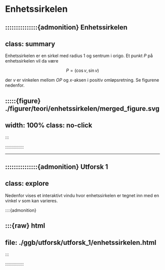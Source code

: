 # Enhetssirkelen

:::::::::::::::{admonition} Enhetssirkelen
---
class: summary
---
Enhetssirkelen er en sirkel med radius $1$ og sentrum i origo. Et punkt $P$ på enhetssirkelen vil da være 

$$
P = (\cos v, \sin v)
$$

der $v$ er vinkelen mellom $OP$ og $x$-aksen i positiv omløpsretning. Se figurene nedenfor.


:::::{figure} ./figurer/teori/enhetssirkelen/merged_figure.svg
---
width: 100%
class: no-click
---
:::

:::::::::::::::


---

:::::::::::::::{admonition} Utforsk 1
---
class: explore
---
Nedenfor vises et interaktivt vindu hvor enhetssirkelen er tegnet inn med en vinkel $v$ som kan varieres.


::::{admonition} 

:::{raw} html
---
file: ./ggb/utforsk/utforsk_1/enhetssirkelen.html
---
:::


:::::::::::::::

